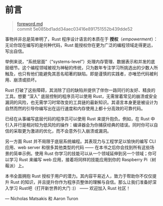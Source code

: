 # 前言

> [foreword.md](https://github.com/rust-lang/book/blob/master/second-edition/src/foreword.md)
> <br>
> commit 5e085bd1add34aec03416e891751552b439dde52

事物并非总是简单明了，Rust 程序设计语言的本质在于 **授权**（*empowerment*）：无论你现在编写的是何种代码，Rust 能授权你在更为广泛的编程领域走得更远，写出自信。

举例来说，“系统层面”（“systems-level”）处理内存管理、数据表示和并发的底层细节。这个编程领域被视为神秘的传统，只为数年专注学习所挑选出的少数人所触及，也只有他们能避免其恶名昭著的缺陷。即是谨慎的实践者，亦唯恐代码被利用、崩溃或损坏。

Rust 打破了这些障碍，其消除了旧的缺陷并提供了伴你一路同行的友好、精良的工具。想要 “深入” 底层控制的程序员可以使用 Rust，无需冒着常见的崩溃或安全漏洞的风险，也无需学习时常改变的工具链的最新知识。其语言本身更是被设计为自然而然的引导你编写出在运行速度和内存使用上都十分高效的可靠代码。

已经在从事编写底层代码的程序员可以使用 Rust 来提升抱负。例如，在 Rust 中引入并行是相对较为低风险的操作：编译器会为你捕获经典的错误。同时你可以自信的采取更为激进的优化，而不会意外引入崩溃或漏洞。

另一方面 Rust 并不局限于底层系统编程。其表现力与工程学足以愉快的编写 CLI 应用、web server 和很多其他类型的代码 —— 在本书之后你会找到所有这些场景的简单示例。使用 Rust 你学习的技能可以从一个领域延伸到另一个领域；你可以学习 Rust 来编写 web 应用，接着将同样的技能应用到你的 Raspberry Pi（树莓派）上。

本书全面拥抱 Rust 授权于用户的潜力。其内容平易近人，致力于帮助你不仅仅提升 Rust 的知识，并且提升你作为程序员整体的理解与自信。那么让我们准备好深入学习 Rust吧（打开新世界的大门 :)） —— 欢迎加入 Rust 社区！

— Nicholas Matsakis 和 Aaron Turon
